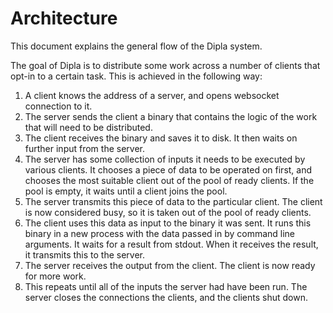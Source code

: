 # Architecture

This document explains the general flow of the Dipla system.

The goal of Dipla is to distribute some work across a number of clients that opt-in to a certain task. This is achieved in the following way:

1. A client knows the address of a server, and opens websocket connection to it.
2. The server sends the client a binary that contains the logic of the work that will need to be distributed.
3. The client receives the binary and saves it to disk. It then waits on further input from the server.
4. The server has some collection of inputs it needs to be executed by various clients. It chooses a piece of data to be operated on first, and chooses the most suitable client out of the pool of ready clients. If the pool is empty, it waits until a client joins the pool.
5. The server transmits this piece of data to the particular client. The client is now considered busy, so it is taken out of the pool of ready clients.
6. The client uses this data as input to the binary it was sent. It runs this binary in a new process with the data passed in by command line arguments. It waits for a result from stdout. When it receives the result, it transmits this to the server.
7. The server receives the output from the client. The client is now ready for more work.
8. This repeats until all of the inputs the server had have been run. The server closes the connections the clients, and the clients shut down.
